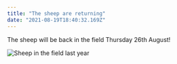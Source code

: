 ```yaml
---
title: "The sheep are returning"
date: "2021-08-19T18:40:32.169Z"
---
```


The sheep will be back in the field Thursday 26th August!

![Sheep in the field last year](./sheep.jpg)
